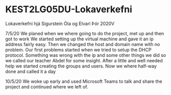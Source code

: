 # KEST2LG05DU-Lokaverkefni
Lokaverkefni hjá Sigurstein Óla og Elvari Þór 2020V


7/5/20
We planed when we where going to do the project, met up and then got to work
We started setting up the virtual machine and gave it an ip address fairly easy.
Then we changed the host and domain name with no problem.
Our first problems started when we tried to setup the DHCP protocol. 
Something was wrong with the ip and some other things we did so we called our teacher Abdel for some insight.
After a little and well needed help we started creating the groups and users.
Now we where half-way done and called it a day

10/5/20
We woke up early and used Microsoft Teams to talk and share the project and continued where we left of.
